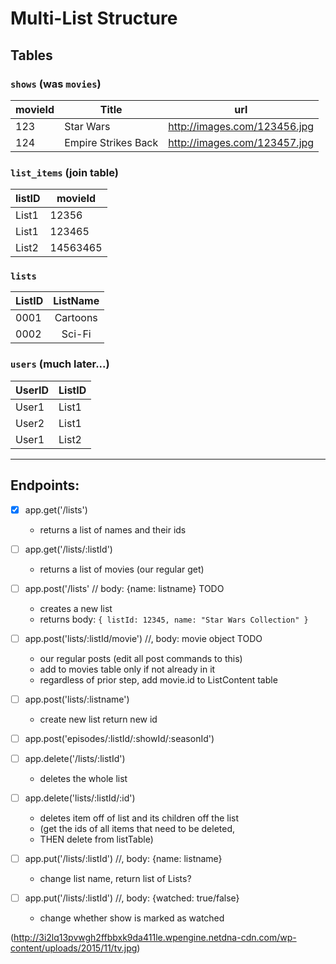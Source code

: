 # Multi-List Structure

## Tables
### `shows` (was `movies`)
movieId | Title | url
---|---|---
123 | Star Wars | http://images.com/123456.jpg
124 | Empire Strikes Back | http://images.com/123457.jpg

### `list_items` (join table)
listID | movieId
-------| ------
List1  | 12356
List1  | 123465
List2  | 14563465

### `lists`
ListID | ListName
-----|:-----:
0001 | Cartoons
0002 | Sci-Fi

### `users` (much later...)
UserID | ListID
-----| ------
User1 | List1
User2 | List1
User1 | List2

---

## Endpoints:


- [x] app.get('/lists')
  - returns a list of names and their ids

- [ ] app.get('/lists/:listId')
  - returns a list of movies (our regular get)

- [ ] app.post('/lists' // body: {name: listname}    TODO
  - creates a new list
  - returns body: `{ listId: 12345, name: "Star Wars Collection" }`

- [ ] app.post('lists/:listId/movie') //, body: movie object  TODO
  - our regular posts (edit all post commands to this)
  - add to movies table only if not already in it
  - regardless of prior step, add movie.id to ListContent table

- [ ] app.post('lists/:listname')
  - create new list return new id

- [ ] app.post('episodes/:listId/:showId/:seasonId')

- [ ] app.delete('/lists/:listId')
  - deletes the whole list

- [ ] app.delete('lists/:listId/:id')
  - deletes item off of list and its children off the list
  - (get the ids of all items that need to be deleted,
  - THEN delete from listTable)

- [ ] app.put('/lists/:listId') //, body: {name: listname}
  - change list name, return list of Lists?

- [ ] app.put('/lists/:listId') //, body: {watched: true/false}
  - change whether show is marked as watched

(http://3i2lq13pvwgh2ffbbxk9da411le.wpengine.netdna-cdn.com/wp-content/uploads/2015/11/tv.jpg)
